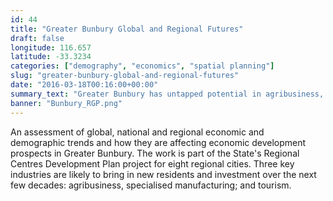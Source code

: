 ```yaml
---
id: 44
title: "Greater Bunbury Global and Regional Futures"
draft: false
longitude: 116.657
latitude: -33.3234
categories: ["demography", "economics", "spatial planning"]
slug: "greater-bunbury-global-and-regional-futures"
date: "2016-03-18T00:16:00+00:00"
summary_text: "Greater Bunbury has untapped potential in agribusiness, manufacturing and tourism"
banner: "Bunbury_RGP.png"
---
```


An assessment of global, national and regional economic and demographic&nbsp;trends and how they are affecting economic development prospects in Greater Bunbury. The work is part of the State's Regional Centres Development Plan project for eight regional cities. Three key industries are likely to bring in new residents and investment over the next few decades: agribusiness, specialised manufacturing; and tourism.&nbsp;
